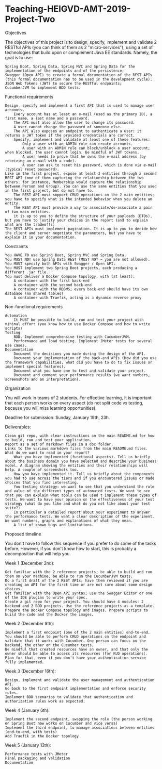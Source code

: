 # Teaching-HEIGVD-AMT-2019-Project-Two

Objectives

The objectives of this project is to design, specify, implement and validate 2 RESTful APIs (you can think of them as 2 "micro-services"), using a set of technologies that build upon or complement Java EE standards. Namely, the goal is to use:

    Spring Boot, Spring Data, Spring MVC and Spring Data for the implementation of the endpoints and of the persistence;
    Swagger (Open API) to create a formal documentation of the REST APIs (this formal documentation has to be used in the development cycle);
    JSON Web Tokens (JWT) to secure the RESTful endpoints;
    CucumberJVM to implement BDD tests.

Functional requirements

    Design, specify and implement a first API that is used to manage user accounts.
        Every account has at least an e-mail (used as the primary ID), a first name, a last name and a password.
        The API must also allow the user to change its password.
        A user cannot change the password of someone else.
        The API also exposes an endpoint to authenticate a user: it returns a JWT token if the provided credentials are correct.
        Specify, implement and validate at least one of these features:
            Only a user with an ADMIN role can create accounts.
            A user with an ADMIN role can block/unblock a user account; when blocked, the user cannot login. Be mindful of JWT tokens.
            A user needs to prove that he owns the e-mail address (by receiving an e-mail with a code).
            A user can ask to reset his password, which is done via e-mail (typical reset password).
    Like in the first project, expose at least 3 entities through a second REST API (one of them capturing the relationship between the two others; for instance, Membership would capture the relationship between Person and Group). You can use the same entities that you used in the first project, but do not have to.
        The REST API must support CRUD operations on the 2 main entities; you have to specify what is the intended behavior when you delete an entity.
        The REST API must provide a way to associate/de-associate a pair of two main entities.
        it is up to you to define the structure of your payloads (DTOs), but you have to justify your choices in the report (and to explain what are the tradeoffs)
    The REST APIs must implement pagination. It is up to you to decide how the client and server negotiate the parameters, but you have to explain it in your documentation.

Constraints

    You HAVE TO use Spring Boot, Spring MVC and Spring Data.
    You MUST NOT use Spring Data REST (MUST NOT = you are not allowed).
    You MUST specify both APIs with Swagger / Open API.
    You MUST implement two Spring Boot projects, each producing a different .jar file.
    You must deliver a Docker Compose topology, with (at least):
        A container with the first back-end
        A container with the second back-end
        A container with the RDBMS; every back-end should have its own database (no shared tables)
        A container with Traefik, acting as a dynamic reverse proxy

Non-functional requirements

    Automation
        It MUST be possible to build, run and test your project with minimal effort (you know how to use Docker Compose and how to write scripts)
    Testing
        BDD. Implement comprehensive testing with CucumberJVM.
        Performance and load testing. Implement JMeter tests for several use cases.
    Documentation
        Document the decisions you made during the design of the API.
        Document your implementation of the back-end APIs (how did you use the framework capabilities, what did you have to do to fix issues or implement special features).
        Document what you have one to test and validate your project.
        Document and comment your performance results (we want numbers, screenshots and an interpretation).

Organization

You will work in teams of 2 students. For effective learning, it is important that each person works on every aspect (do not split code vs testing, because you will miss learning opportunities).

Deadline for submission: Sunday, January 19th, 23h.

Deliverables:

    Clean git repo, with clear instructions on the main README.md for how to build, run and test your application.
    Report as a set of markdown files in a doc folder.
    Links to the various markdown files from the main README.md files.
    What do we want to read in your report?
        What you have implemented (functional aspects). Tell us briefly about the business domain you have selected and describe your business model. A diagram showing the entities and their relationships will help. A couple of screenshots too.
        How you have implemented it. Tell us briefly about the components you had to use across the tiers and if you encountered issues or made choices that you find interesting.
        You testing strategy: we want to see that you understand the role and value of the different types of automated tests. We want to see that you can explain what tools can be used t implement these types of tests. We want to have your opinion on the effectiveness of your test strategy (what do you like and what do you not like about your test suite?)
        In particular a detailed report about your experiment to answer the performance tests. We want a clear description of the experiment. We want numbers, graphs and explanations of what they mean.
        A list of known bugs and limitations.

Proposed timeline

You don't have to follow this sequence if you prefer to do some of the tasks before. However, if you don't know how to start, this is probably a decomposition that will help you.

Week 1 (December 2nd):

    Get familiar with the 2 reference projects; be able to build and run them on your machine; be able to run the CucumberJVM tests.
    Do a first draft of the 2 REST APIs; have them reviewed if you are creating an API for the first time or are not sure about some design choices.
    Get familiar with the Open API syntax; use the Swagger Editor or one of the IDE plugins to write your spec.
    Create a git repo for your project. You should have 4 modules: 2 backend and 2 BDD projects. Use the reference projects as a template. Prepare the Docker Compose topology and images. Prepare scripts to build the code and the Docker the images.

Week 2 (December 9th):

    Implement a first endpoint (one of the 2 main entities) end-to-end. You should be able to perform CRUD operations on the endpoint and validate that it works with Cucumber. One person can focus on the backend, the other on the Cucumber tests.
    Be mindful that created resources have an owner, and that only the owner should be able to access its resources (for RUD operations). Plan for that, even if you don't have your authentication service fully implemented.

Week 3 (December 16th):

    Design, implement and validate the user management and authentication API.
    Go back to the first endpoint implementation and enforce security rules.
    Implement BDD scenarios to validate that authentication and authorization rules work as expected.

Week 4 (January 6th):

    Implement the second endpoint, swapping the role (the person working on Spring Boot now works on Cucumber and vice versa)
    Implement the third endpoint, to manage associations between entities (end-to-end, with tests)
    Add Traefik in the Docker topology

Week 5 (January 13th):

    Performance tests with JMeter
    Final packaging and validation
    Documentation
